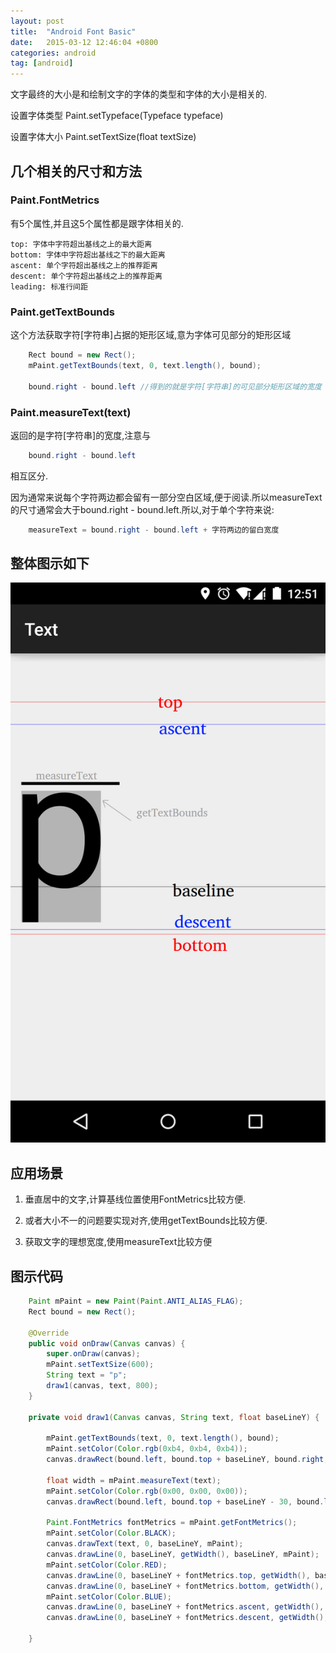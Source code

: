 ```yaml
---
layout: post
title:  "Android Font Basic"
date:   2015-03-12 12:46:04 +0800
categories: android
tag: [android]
---
```

文字最终的大小是和绘制文字的字体的类型和字体的大小是相关的.

设置字体类型 Paint.setTypeface(Typeface typeface)

设置字体大小 Paint.setTextSize(float textSize)

## 几个相关的尺寸和方法

### Paint.FontMetrics
有5个属性,并且这5个属性都是跟字体相关的.

    top: 字体中字符超出基线之上的最大距离
    bottom: 字体中字符超出基线之下的最大距离
    ascent: 单个字符超出基线之上的推荐距离
    descent: 单个字符超出基线之上的推荐距离
    leading: 标准行间距

### Paint.getTextBounds

这个方法获取字符[字符串]占据的矩形区域,意为字体可见部分的矩形区域

```java
    Rect bound = new Rect();
    mPaint.getTextBounds(text, 0, text.length(), bound);

    bound.right - bound.left //得到的就是字符[字符串]的可见部分矩形区域的宽度
```

### Paint.measureText(text)

返回的是字符[字符串]的宽度,注意与

```java
    bound.right - bound.left
```

相互区分.

因为通常来说每个字符两边都会留有一部分空白区域,便于阅读.所以measureText的尺寸通常会大于bound.right - bound.left.所以,对于单个字符来说:

```java
    measureText = bound.right - bound.left + 字符两边的留白宽度
```

## 整体图示如下
![1](/image/android_font.png)

## 应用场景

1. 垂直居中的文字,计算基线位置使用FontMetrics比较方便.

2. 或者大小不一的问题要实现对齐,使用getTextBounds比较方便.

3. 获取文字的理想宽度,使用measureText比较方便

## 图示代码

```java
    Paint mPaint = new Paint(Paint.ANTI_ALIAS_FLAG);
    Rect bound = new Rect();

    @Override
    public void onDraw(Canvas canvas) {
        super.onDraw(canvas);
        mPaint.setTextSize(600);
        String text = "p";
        draw1(canvas, text, 800);
    }

    private void draw1(Canvas canvas, String text, float baseLineY) {

        mPaint.getTextBounds(text, 0, text.length(), bound);
        mPaint.setColor(Color.rgb(0xb4, 0xb4, 0xb4));
        canvas.drawRect(bound.left, bound.top + baseLineY, bound.right, bound.bottom + baseLineY, mPaint);

        float width = mPaint.measureText(text);
        mPaint.setColor(Color.rgb(0x00, 0x00, 0x00));
        canvas.drawRect(bound.left, bound.top + baseLineY - 30, bound.left + width, bound.top + baseLineY - 20, mPaint);

        Paint.FontMetrics fontMetrics = mPaint.getFontMetrics();
        mPaint.setColor(Color.BLACK);
        canvas.drawText(text, 0, baseLineY, mPaint);
        canvas.drawLine(0, baseLineY, getWidth(), baseLineY, mPaint);
        mPaint.setColor(Color.RED);
        canvas.drawLine(0, baseLineY + fontMetrics.top, getWidth(), baseLineY + fontMetrics.top, mPaint);
        canvas.drawLine(0, baseLineY + fontMetrics.bottom, getWidth(), baseLineY + fontMetrics.bottom, mPaint);
        mPaint.setColor(Color.BLUE);
        canvas.drawLine(0, baseLineY + fontMetrics.ascent, getWidth(), baseLineY + fontMetrics.ascent, mPaint);
        canvas.drawLine(0, baseLineY + fontMetrics.descent, getWidth(), baseLineY + fontMetrics.descent, mPaint);

    }
```

[1]: http://static.oschina.net/uploads/space/2015/0312/141056_3CCV_93688.png
